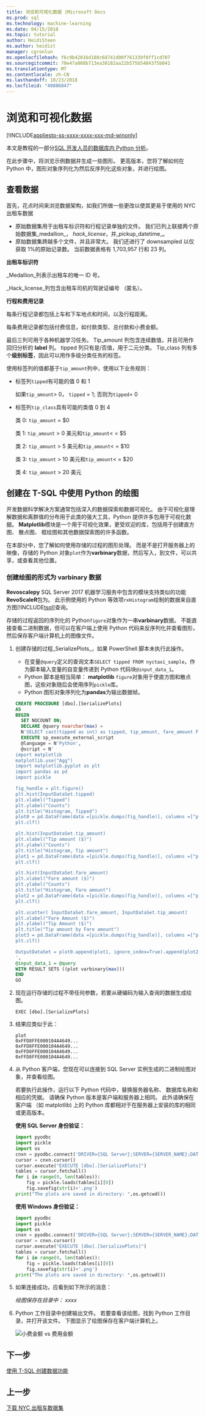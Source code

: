 ```yaml
---
title: 浏览和可视化数据 |Microsoft Docs
ms.prod: sql
ms.technology: machine-learning
ms.date: 04/15/2018
ms.topic: tutorial
author: HeidiSteen
ms.author: heidist
manager: cgronlun
ms.openlocfilehash: f6c9b42016d180c68741d00f761339f0ff1cd707
ms.sourcegitcommit: 70e47a008b713ea30182aa22b575b5484375b041
ms.translationtype: MT
ms.contentlocale: zh-CN
ms.lasthandoff: 10/23/2018
ms.locfileid: "49806847"
---
```

# <a name="explore-and-visualize-the-data"></a>浏览和可视化数据
[!INCLUDE[appliesto-ss-xxxx-xxxx-xxx-md-winonly](../../includes/appliesto-ss-xxxx-xxxx-xxx-md-winonly.md)]

本文是教程的一部分[SQL 开发人员的数据库内 Python 分析](sqldev-in-database-python-for-sql-developers.md)。 

在此步骤中，将浏览示例数据并生成一些图形。 更高版本，您将了解如何在 Python 中，图形对象序列化为然后反序列化这些对象，并进行绘图。

## <a name="review-the-data"></a>查看数据

首先，花点时间来浏览数据架构，如我们所做一些更改以使其更易于使用的 NYC 出租车数据

+ 原始数据集用于出租车标识符和行程记录单独的文件。 我们已列上联接两个原始数据集_medallion_， _hack_license_，并_pickup_datetime_。  
+ 原始数据集跨越多个文件，并且非常大。 我们还进行了 downsampled 以仅获取 1%的原始记录数。 当前数据表格有 1,703,957 行和 23 列。

**出租车标识符**

_Medallion_列表示出租车的唯一 ID 号。

_Hack_license_列包含出租车司机的驾驶证编号 （匿名）。

**行程和费用记录**

每条行程记录都包括上车和下车地点和时间，以及行程距离。

每条费用记录都包括付费信息，如付款类型、总付款和小费金额。

最后三列可用于各种机器学习任务。  Tip_amount 列包含连续数值，并且可用作回归分析的 **label** 列。 tipped 列只有是/否值，用于二元分类。 Tip_class 列有多个**级别标签**，因此可以用作多级分类任务的标签。

使用标签列的值都基于`tip_amount`列中，使用以下业务规则：

+ 标签列`tipped`有可能的值 0 和 1

    如果`tip_amount`> 0， `tipped` = 1; 否则为`tipped`= 0

+ 标签列`tip_class`具有可能的类值 0 到 4

    类 0: `tip_amount` = $0

    类 1: `tip_amount` > 0 美元和`tip_amount`< = $5
    
    类 2: `tip_amount` > 5 美元和`tip_amount`< = $10
    
    类 3: `tip_amount` > 10 美元和`tip_amount`< = $20
    
    类 4: `tip_amount` > 20 美元

## <a name="create-plots-using-python-in-t-sql"></a>创建在 T-SQL 中使用 Python 的绘图

开发数据科学解决方案通常包括深入的数据探索和数据可视化。 由于可视化是理解数据和离群值的分布用于此类的强大工具，Python 提供许多包用于可视化数据。 **Matplotlib**模块是一个用于可视化效果，更受欢迎的库，包括用于创建直方图、 散点图、 框绘图和其他数据探索图的许多函数。

在本部分中，您了解如何使用存储的过程的图形处理。 而是不是打开服务器上的映像，存储的 Python 对象`plot`作为**varbinary**数据，然后写入，到文件，可以共享，或查看其他位置。

### <a name="create-a-plot-as-varbinary-data"></a>创建绘图的形式为 varbinary 数据

**Revoscalepy** SQL Server 2017 机器学习服务中包含的模块支持类似的功能**RevoScaleR**包为。 此示例使用的 Python 等效项`rxHistogram`绘制的数据来自直方图[!INCLUDE[tsql](../../includes/tsql-md.md)]查询。 

存储的过程返回的序列化的 Python`figure`对象作为一串**varbinary**数据。 不能直接查看二进制数据，但可以在客户端上使用 Python 代码来反序列化并查看图形，然后保存客户端计算机上的图像文件。

1. 创建存储的过程_SerializePlots_，如果 PowerShell 脚本未执行此操作。

    - 在变量`@query`定义的查询文本`SELECT tipped FROM nyctaxi_sample`，作为脚本输入变量的自变量传递到 Python 代码块`@input_data_1`。
    - Python 脚本是相当简单： **matplotlib** `figure`对象用于使直方图和散点图，这些对象随后会使用序列`pickle`库。
    - Python 图形对象序列化为**pandas**为输出数据帧。
  
    ```SQL
    CREATE PROCEDURE [dbo].[SerializePlots]
    AS
    BEGIN
      SET NOCOUNT ON;
      DECLARE @query nvarchar(max) =
      N'SELECT cast(tipped as int) as tipped, tip_amount, fare_amount FROM [dbo].[nyctaxi_sample]'
      EXECUTE sp_execute_external_script
      @language = N'Python',
      @script = N'
    import matplotlib
    matplotlib.use("Agg")
    import matplotlib.pyplot as plt
    import pandas as pd
    import pickle

    fig_handle = plt.figure()
    plt.hist(InputDataSet.tipped)
    plt.xlabel("Tipped")
    plt.ylabel("Counts")
    plt.title("Histogram, Tipped")
    plot0 = pd.DataFrame(data =[pickle.dumps(fig_handle)], columns =["plot"])
    plt.clf()

    plt.hist(InputDataSet.tip_amount)
    plt.xlabel("Tip amount ($)")
    plt.ylabel("Counts")
    plt.title("Histogram, Tip amount")
    plot1 = pd.DataFrame(data =[pickle.dumps(fig_handle)], columns =["plot"])
    plt.clf()

    plt.hist(InputDataSet.fare_amount)
    plt.xlabel("Fare amount ($)")
    plt.ylabel("Counts")
    plt.title("Histogram, Fare amount")
    plot2 = pd.DataFrame(data =[pickle.dumps(fig_handle)], columns =["plot"])
    plt.clf()

    plt.scatter( InputDataSet.fare_amount, InputDataSet.tip_amount)
    plt.xlabel("Fare Amount ($)")
    plt.ylabel("Tip Amount ($)")
    plt.title("Tip amount by Fare amount")
    plot3 = pd.DataFrame(data =[pickle.dumps(fig_handle)], columns =["plot"])
    plt.clf()

    OutputDataSet = plot0.append(plot1, ignore_index=True).append(plot2, ignore_index=True).append(plot3, ignore_index=True)
    ',
    @input_data_1 = @query
    WITH RESULT SETS ((plot varbinary(max)))
    END
    GO
    ```

2. 现在运行存储的过程不带任何参数，若要从硬编码为输入查询的数据生成绘图。

    ```
    EXEC [dbo].[SerializePlots]
    ```

3. 结果应类似于此：
  
    ```
    plot
    0xFFD8FFE000104A4649...
    0xFFD8FFE000104A4649...
    0xFFD8FFE000104A4649...
    0xFFD8FFE000104A4649...
    ```

  
4. 从 Python 客户端，您现在可以连接到 SQL Server 实例生成的二进制绘图对象，并查看绘图。 

    若要执行此操作，运行以下 Python 代码中，替换服务器名称、 数据库名称和相应的凭据。 请确保 Python 版本是客户端和服务器上相同。 此外请确保在客户端 （如 matplotlib) 上的 Python 库都相对于在服务器上安装的库的相同或更高版本。
  
    **使用 SQL Server 身份验证：**
    
    ```python
    import pyodbc
    import pickle
    import os
    cnxn = pyodbc.connect('DRIVER={SQL Server};SERVER={SERVER_NAME};DATABASE={DB_NAME};UID={USER_NAME};PWD={PASSWORD}')
    cursor = cnxn.cursor()
    cursor.execute("EXECUTE [dbo].[SerializePlots]")
    tables = cursor.fetchall()
    for i in range(0, len(tables)):
        fig = pickle.loads(tables[i][0])
        fig.savefig(str(i)+'.png')
    print("The plots are saved in directory: ",os.getcwd())
    ```

    **使用 Windows 身份验证：**

    ```python
    import pyodbc
    import pickle
    import os
    cnxn = pyodbc.connect('DRIVER={SQL Server};SERVER={SERVER_NAME};DATABASE={DB_NAME};Trusted_Connection=yes;')
    cursor = cnxn.cursor()
    cursor.execute("EXECUTE [dbo].[SerializePlots]")
    tables = cursor.fetchall()
    for i in range(0, len(tables)):
        fig = pickle.loads(tables[i][0])
        fig.savefig(str(i)+'.png')
    print("The plots are saved in directory: ",os.getcwd())
    ```

5.  如果连接成功，应看到如下所示的消息：
  
    *绘图保存在目录中： xxxx*
  
6.  Python 工作目录中创建输出文件。 若要查看该绘图，找到 Python 工作目录，并打开该文件。 下图显示了绘图保存在客户端计算机上。
  
    ![小费金额 vs 费用金额](media/sqldev-python-sample-plot.png "小费金额 vs 费用金额") 

## <a name="next-step"></a>下一步

[使用 T-SQL 创建数据功能](sqldev-py5-train-and-save-a-model-using-t-sql.md)

## <a name="previous-step"></a>上一步

[下载 NYC 出租车数据集](demo-data-nyctaxi-in-sql.md)

